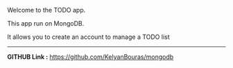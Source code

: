 Welcome to the TODO app.

This app run on MongoDB.

It allows you to create an account to manage a TODO list

****
**GITHUB Link :** https://github.com/KelyanBouras/mongodb
